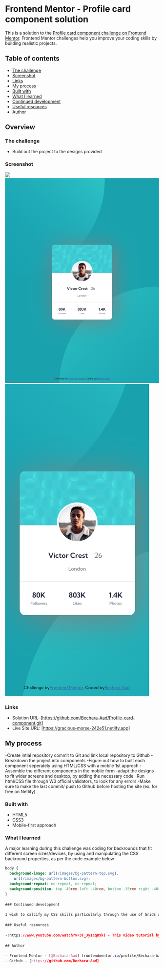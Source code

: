 # Frontend Mentor - Profile card component solution

This is a solution to the [Profile card component challenge on Frontend Mentor](https://www.frontendmentor.io/challenges/profile-card-component-cfArpWshJ). Frontend Mentor challenges help you improve your coding skills by building realistic projects.

## Table of contents

- [The challenge](#the-challenge)
- [Screenshot](#screenshot)
- [Links](#links)
- [My process](#my-process)
- [Built with](#built-with)
- [What I learned](#what-i-learned)
- [Continued development](#continued-development)
- [Useful resources](#useful-resources)
- [Author](#author)

## Overview

### The challenge

- Build out the project to the designs provided

### Screenshot

![](./screenshot/Desktop.jpg)
![](./screenshot/tablet.jpg)
![](./screenshot/Smartphone.jpg)

### Links

- Solution URL: [https://github.com/Bechara-Aad/Profile-card-component.git]
- Live Site URL: [https://gracious-morse-242e51.netlify.app]

## My process

-Create intial repository commit to Git and link local repository to Github
-Breakdown the project into components
-Figure out how to built each component seperately using HTML/CSS with a mobile 1st approch
-Assemble the different components in the mobile form
-adapt the designs to fit wider screens and desktop, by adding the necessary code
-Run html/CSS file through W3 official validators, to look for any errors
-Make sure to make the last commit/ push to Github before hosting the site (ex. for free on Netlify)

### Built with

- HTML5
- CSS3
- Mobile-first approach

### What I learned

A major learning during this challenge was coding for backrounds that fit different screen sizes/devices, by using and manipulating the CSS backround properties, as per the code example below

```css
body {
  background-image: url(/images/bg-pattern-top.svg),
    url(/images/bg-pattern-bottom.svg);
  background-repeat: no-repeat, no-repeat;
  background-position: top -40rem left -40rem, bottom -35rem right -40rem;
}

### Continued development

I wish to calcify my CSS skills particularly through the use of Grids and flexbox in future challenging exercises.

### Useful resources

-(https://www.youtube.com/watch?v=3T_Jy1CqH9k) - This video tutorial by Kevin Powell helped me in understanding how to manipulate the backgrounds specfically in dynimcally designed websites.

## Author

- Frontend Mentor - [@Bechara-Aad] frontendmentor.io/profile/Bechara-Aad)
- Github - [https://github.com/Bechara-Aad]
```
